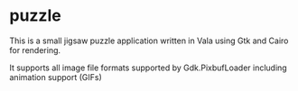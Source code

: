 # puzzle
This is a small jigsaw puzzle application written in Vala using Gtk and Cairo for rendering.

It supports all image file formats supported by Gdk.PixbufLoader including animation support (GIFs)
